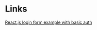# Links
[React.js login form example with basic auth](https://jasonwatmore.com/post/2018/09/11/react-basic-http-authentication-tutorial-example)